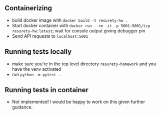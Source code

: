 ## Containerizing
- build docker image with `docker build -t resurety-hw .`
- Start docker container with `docker run --rm -it -p 5001:5001/tcp resurety-hw:latest`; wait for console output giving debugger pin
- Send API requests to `localhost:5001`
## Running tests locally
- make sure you're in the top level directory `resurety-homework` and you have the venv activated
- run `python -m pytest .`
## Running tests in container
- Not implemented! I would be happy to work on this given further guidance.